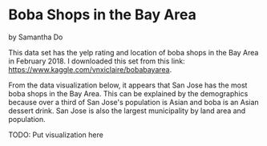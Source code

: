 # Boba Shops in the Bay Area
by Samantha Do

This data set has the yelp rating and location of boba shops in the Bay Area in February 2018. I downloaded this set from this link: https://www.kaggle.com/vnxiclaire/bobabayarea. 

From the data visualization below, it appears that San Jose has the most boba shops in the Bay Area. This can be explained by the demographics because over a third of San Jose's population is Asian and boba is an Asian dessert drink. San Jose is also the largest municipality by land area and population. 

TODO: Put visualization here

